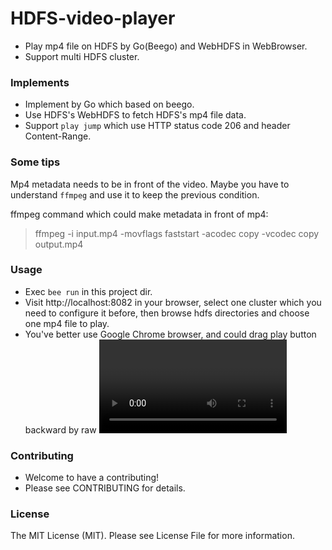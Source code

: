 # HDFS-video-player

* Play mp4 file on HDFS by Go(Beego) and WebHDFS in WebBrowser.
* Support multi HDFS cluster.

### Implements

* Implement by Go which based on beego.
* Use HDFS's WebHDFS to fetch HDFS's mp4 file data.
* Support `play jump` which use HTTP status code 206 and header Content-Range.

### Some tips

Mp4 metadata needs to be in front of the video. Maybe you have to understand `ffmpeg` and use it to keep the previous condition.

ffmpeg command which could make metadata in front of mp4:

> ffmpeg -i input.mp4 -movflags faststart -acodec copy -vcodec copy output.mp4 

### Usage

* Exec `bee run` in this project dir.
* Visit http://localhost:8082 in your browser, select one cluster which you need to configure it before, then browse hdfs directories and choose one mp4 file to play.
* You've better use Google Chrome browser, and could drag play button backward by raw <video> player.

### Contributing

* Welcome to have a contributing!
* Please see CONTRIBUTING for details.

### License

The MIT License (MIT). Please see License File for more information.

